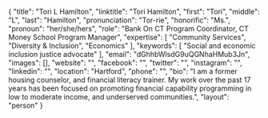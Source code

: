 {
  "title": "Tori L Hamilton",
  "linktitle": "Tori Hamilton",
  "first": "Tori",
  "middle": "L",
  "last": "Hamilton",
  "pronunciation": "Tor-rie",
  "honorific": "Ms.",
  "pronoun": "her/she/hers",
  "role": "Bank On CT Program Coordinator, CT Money School Program Manager",
  "expertise": [
    "Community Services",
    "Diversity & Inclusion",
    "Economics"
  ],
  "keywords": [
    "Social and economic inclusion justice advocate"
  ],
  "email": "dGhhbWlsdG9uQGNhaHMub3Jn",
  "images": [],
  "website": "",
  "facebook": "",
  "twitter": "",
  "instagram": "",
  "linkedin": "",
  "location": "Hartford",
  "phone": "",
  "bio": "I am a former housing counselor, and financial literacy trainer.  My work over the past 17 years has been focused on promoting financial capability programming in low to moderate income, and underserved communities.",
  "layout": "person"
}
